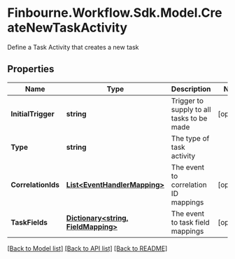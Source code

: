 # Finbourne.Workflow.Sdk.Model.CreateNewTaskActivity
Define a Task Activity that creates a new task

## Properties

Name | Type | Description | Notes
------------ | ------------- | ------------- | -------------
**InitialTrigger** | **string** | Trigger to supply to all tasks to be made | [optional] 
**Type** | **string** | The type of task activity | 
**CorrelationIds** | [**List&lt;EventHandlerMapping&gt;**](EventHandlerMapping.md) | The event to correlation ID mappings | [optional] 
**TaskFields** | [**Dictionary&lt;string, FieldMapping&gt;**](FieldMapping.md) | The event to task field mappings | [optional] 

[[Back to Model list]](../README.md#documentation-for-models) [[Back to API list]](../README.md#documentation-for-api-endpoints) [[Back to README]](../README.md)

